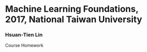 # Machine Learning Foundations, 2017, National Taiwan University
### Hsuan-Tien Lin

Course Homework
